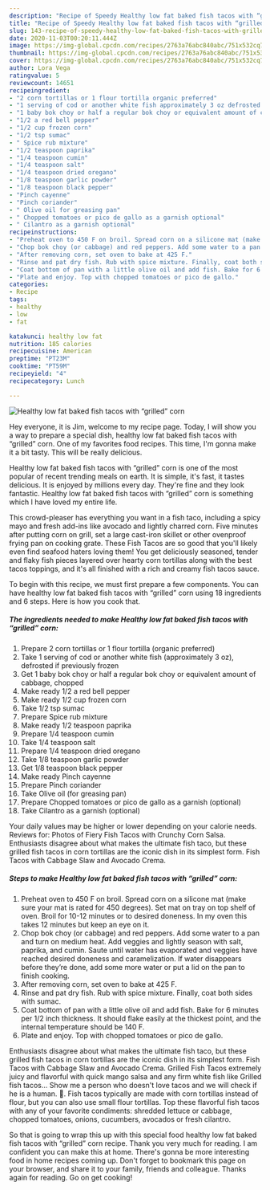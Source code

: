 ```yaml
---
description: "Recipe of Speedy Healthy low fat baked fish tacos with “grilled” corn"
title: "Recipe of Speedy Healthy low fat baked fish tacos with “grilled” corn"
slug: 143-recipe-of-speedy-healthy-low-fat-baked-fish-tacos-with-grilled-corn
date: 2020-11-03T00:20:11.444Z
image: https://img-global.cpcdn.com/recipes/2763a76abc840abc/751x532cq70/healthy-low-fat-baked-fish-tacos-with-grilled-corn-recipe-main-photo.jpg
thumbnail: https://img-global.cpcdn.com/recipes/2763a76abc840abc/751x532cq70/healthy-low-fat-baked-fish-tacos-with-grilled-corn-recipe-main-photo.jpg
cover: https://img-global.cpcdn.com/recipes/2763a76abc840abc/751x532cq70/healthy-low-fat-baked-fish-tacos-with-grilled-corn-recipe-main-photo.jpg
author: Lora Vega
ratingvalue: 5
reviewcount: 14651
recipeingredient:
- "2 corn tortillas or 1 flour tortilla organic preferred"
- "1 serving of cod or another white fish approximately 3 oz defrosted if previously frozen"
- "1 baby bok choy or half a regular bok choy or equivalent amount of cabbage chopped"
- "1/2 a red bell pepper"
- "1/2 cup frozen corn"
- "1/2 tsp sumac"
- " Spice rub mixture"
- "1/2 teaspoon paprika"
- "1/4 teaspoon cumin"
- "1/4 teaspoon salt"
- "1/4 teaspoon dried oregano"
- "1/8 teaspoon garlic powder"
- "1/8 teaspoon black pepper"
- "Pinch cayenne"
- "Pinch coriander"
- " Olive oil for greasing pan"
- " Chopped tomatoes or pico de gallo as a garnish optional"
- " Cilantro as a garnish optional"
recipeinstructions:
- "Preheat oven to 450 F on broil. Spread corn on a silicone mat (make sure your mat is rated for 450 degrees). Set mat on tray on top shelf of oven. Broil for 10-12 minutes or to desired doneness. In my oven this takes 12 minutes but keep an eye on it."
- "Chop bok choy (or cabbage) and red peppers. Add some water to a pan and turn on medium heat. Add veggies and lightly season with salt, paprika, and cumin. Saute until water has evaporated and veggies have reached desired doneness and caramelization. If water disappears before they’re done, add some more water or put a lid on the pan to finish cooking."
- "After removing corn, set oven to bake at 425 F."
- "Rinse and pat dry fish. Rub with spice mixture. Finally, coat both sides with sumac."
- "Coat bottom of pan with a little olive oil and add fish. Bake for 6 minutes per 1/2 inch thickness. It should flake easily at the thickest point, and the internal temperature should be 140 F."
- "Plate and enjoy. Top with chopped tomatoes or pico de gallo."
categories:
- Recipe
tags:
- healthy
- low
- fat

katakunci: healthy low fat 
nutrition: 185 calories
recipecuisine: American
preptime: "PT23M"
cooktime: "PT59M"
recipeyield: "4"
recipecategory: Lunch

---
```



![Healthy low fat baked fish tacos with “grilled” corn](https://img-global.cpcdn.com/recipes/2763a76abc840abc/751x532cq70/healthy-low-fat-baked-fish-tacos-with-grilled-corn-recipe-main-photo.jpg)

Hey everyone, it is Jim, welcome to my recipe page. Today, I will show you a way to prepare a special dish, healthy low fat baked fish tacos with “grilled” corn. One of my favorites food recipes. This time, I'm gonna make it a bit tasty. This will be really delicious.

Healthy low fat baked fish tacos with “grilled” corn is one of the most popular of recent trending meals on earth. It is simple, it's fast, it tastes delicious. It is enjoyed by millions every day. They're fine and they look fantastic. Healthy low fat baked fish tacos with “grilled” corn is something which I have loved my entire life.

This crowd-pleaser has everything you want in a fish taco, including a spicy mayo and fresh add-ins like avocado and lightly charred corn. Five minutes after putting corn on grill, set a large cast-iron skillet or other ovenproof frying pan on cooking grate. These Fish Tacos are so good that you&#39;ll likely even find seafood haters loving them! You get deliciously seasoned, tender and flaky fish pieces layered over hearty corn tortillas along with the best tacos toppings, and it&#39;s all finished with a rich and creamy fish tacos sauce.


To begin with this recipe, we must first prepare a few components. You can have healthy low fat baked fish tacos with “grilled” corn using 18 ingredients and 6 steps. Here is how you cook that.

<!--inarticleads1-->

##### The ingredients needed to make Healthy low fat baked fish tacos with “grilled” corn:

1. Prepare 2 corn tortillas or 1 flour tortilla (organic preferred)
1. Take 1 serving of cod or another white fish (approximately 3 oz), defrosted if previously frozen
1. Get 1 baby bok choy or half a regular bok choy or equivalent amount of cabbage, chopped
1. Make ready 1/2 a red bell pepper
1. Make ready 1/2 cup frozen corn
1. Take 1/2 tsp sumac
1. Prepare  Spice rub mixture
1. Make ready 1/2 teaspoon paprika
1. Prepare 1/4 teaspoon cumin
1. Take 1/4 teaspoon salt
1. Prepare 1/4 teaspoon dried oregano
1. Take 1/8 teaspoon garlic powder
1. Get 1/8 teaspoon black pepper
1. Make ready Pinch cayenne
1. Prepare Pinch coriander
1. Take  Olive oil (for greasing pan)
1. Prepare  Chopped tomatoes or pico de gallo as a garnish (optional)
1. Take  Cilantro as a garnish (optional)


Your daily values may be higher or lower depending on your calorie needs. Reviews for: Photos of Fiery Fish Tacos with Crunchy Corn Salsa. Enthusiasts disagree about what makes the ultimate fish taco, but these grilled fish tacos in corn tortillas are the iconic dish in its simplest form. Fish Tacos with Cabbage Slaw and Avocado Crema. 

<!--inarticleads2-->

##### Steps to make Healthy low fat baked fish tacos with “grilled” corn:

1. Preheat oven to 450 F on broil. Spread corn on a silicone mat (make sure your mat is rated for 450 degrees). Set mat on tray on top shelf of oven. Broil for 10-12 minutes or to desired doneness. In my oven this takes 12 minutes but keep an eye on it.
1. Chop bok choy (or cabbage) and red peppers. Add some water to a pan and turn on medium heat. Add veggies and lightly season with salt, paprika, and cumin. Saute until water has evaporated and veggies have reached desired doneness and caramelization. If water disappears before they’re done, add some more water or put a lid on the pan to finish cooking.
1. After removing corn, set oven to bake at 425 F.
1. Rinse and pat dry fish. Rub with spice mixture. Finally, coat both sides with sumac.
1. Coat bottom of pan with a little olive oil and add fish. Bake for 6 minutes per 1/2 inch thickness. It should flake easily at the thickest point, and the internal temperature should be 140 F.
1. Plate and enjoy. Top with chopped tomatoes or pico de gallo.


Enthusiasts disagree about what makes the ultimate fish taco, but these grilled fish tacos in corn tortillas are the iconic dish in its simplest form. Fish Tacos with Cabbage Slaw and Avocado Crema. Grilled Fish Tacos extremely juicy and flavorful with quick mango salsa and any firm white fish like Grilled fish tacos… Show me a person who doesn&#39;t love tacos and we will check if he is a human. 🙂. Fish tacos typically are made with corn tortillas instead of flour, but you can also use small flour tortillas. Top these flavorful fish tacos with any of your favorite condiments: shredded lettuce or cabbage, chopped tomatoes, onions, cucumbers, avocados or fresh cilantro. 

So that is going to wrap this up with this special food healthy low fat baked fish tacos with “grilled” corn recipe. Thank you very much for reading. I am confident you can make this at home. There's gonna be more interesting food in home recipes coming up. Don't forget to bookmark this page on your browser, and share it to your family, friends and colleague. Thanks again for reading. Go on get cooking!
